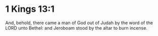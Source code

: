 # 1 Kings 13:1

And, behold, there came a man of God out of Judah by the word of the LORD unto Bethel: and Jeroboam stood by the altar to burn incense.